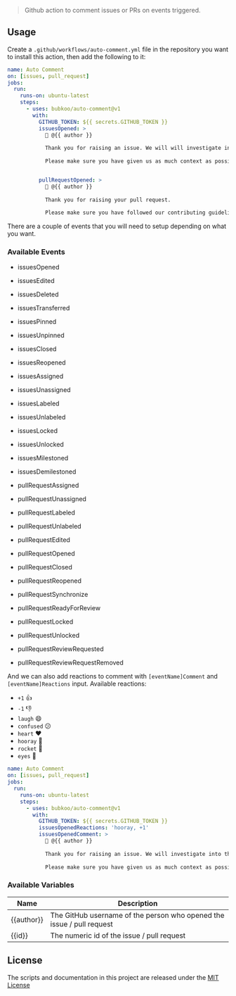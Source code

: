 > Github action to comment issues or PRs on events triggered.

## Usage

Create a `.github/workflows/auto-comment.yml` file in the repository you want to install this action, then add the following to it:

```yml
name: Auto Comment
on: [issues, pull_request]
jobs:
  run:
    runs-on: ubuntu-latest
    steps:
      - uses: bubkoo/auto-comment@v1
        with:
          GITHUB_TOKEN: ${{ secrets.GITHUB_TOKEN }}
          issuesOpened: >
            👋 @{{ author }}
            
            Thank you for raising an issue. We will will investigate into the matter and get back to you as soon as possible.
            
            Please make sure you have given us as much context as possible.


          pullRequestOpened: >
            👋 @{{ author }}
            
            Thank you for raising your pull request.
            
            Please make sure you have followed our contributing guidelines. We will review it as soon as possible
```

There are a couple of events that you will need to setup depending on what you want.

### Available Events

- issuesOpened
- issuesEdited
- issuesDeleted
- issuesTransferred
- issuesPinned
- issuesUnpinned
- issuesClosed
- issuesReopened
- issuesAssigned
- issuesUnassigned
- issuesLabeled
- issuesUnlabeled
- issuesLocked
- issuesUnlocked
- issuesMilestoned
- issuesDemilestoned

- pullRequestAssigned
- pullRequestUnassigned
- pullRequestLabeled
- pullRequestUnlabeled
- pullRequestEdited
- pullRequestOpened
- pullRequestClosed
- pullRequestReopened
- pullRequestSynchronize
- pullRequestReadyForReview
- pullRequestLocked
- pullRequestUnlocked
- pullRequestReviewRequested
- pullRequestReviewRequestRemoved

And we can also add reactions to comment with `[eventName]Comment` and `[eventName]Reactions` input. Available reactions:

- `+1` 👍
- `-1` 👎
- `laugh` 😄
- `confused` 😕
- `heart` ❤️
- `hooray` 🎉
- `rocket` 🚀
- `eyes` 👀

```yml
name: Auto Comment
on: [issues, pull_request]
jobs:
  run:
    runs-on: ubuntu-latest
    steps:
      - uses: bubkoo/auto-comment@v1
        with:
          GITHUB_TOKEN: ${{ secrets.GITHUB_TOKEN }}
          issuesOpenedReactions: 'hooray, +1'
          issuesOpenedComment: >
            👋 @{{ author }}
            
            Thank you for raising an issue. We will investigate into the matter and get back to you as soon as possible.
            
            Please make sure you have given us as much context as possible.
```

### Available Variables

| Name | Description |
| --- | --- |
| {{author}} | The GitHub username of the person who opened the issue / pull request |
| {{id}} | The numeric id of the issue / pull request |

## License

The scripts and documentation in this project are released under the [MIT License](LICENSE)

